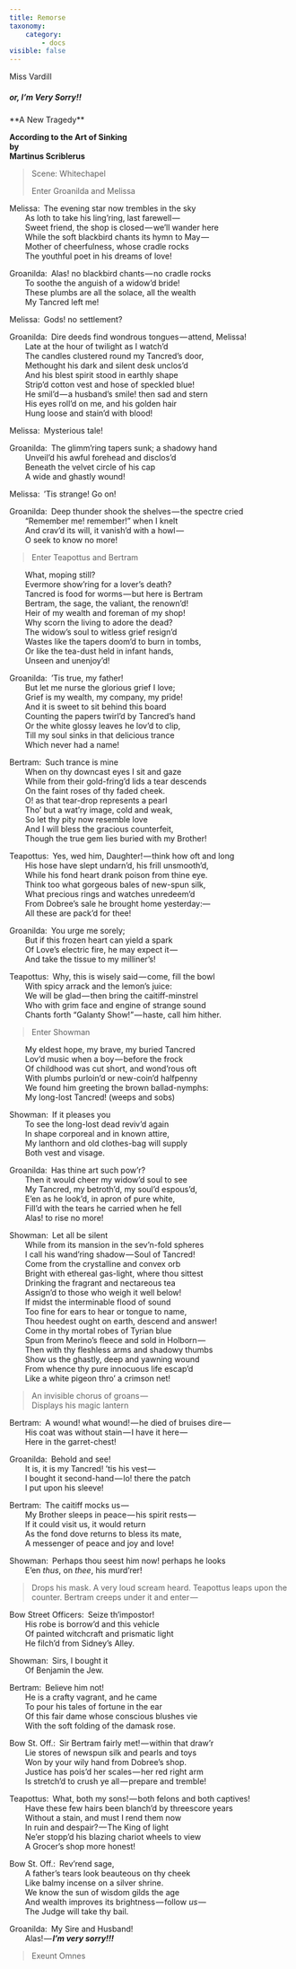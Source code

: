 ```yaml
---
title: Remorse
taxonomy:
    category:
        - docs
visible: false
---
```


<div class="author">Miss Vardill</div>

##### or, I’m Very Sorry!!  
<div class="center" markdown="1">
**A New Tragedy**  

**According to the Art of Sinking**  
**by**  
**Martinus Scriblerus**  
</div>

> Scene: Whitechapel
> 
> Enter Groanilda and Melissa

Melissa:&ensp;The evening star now trembles in the sky  
&emsp;&emsp;As loth to take his ling’ring, last farewell —   
&emsp;&emsp;Sweet friend, the shop is closed — we’ll wander here  
&emsp;&emsp;While the soft blackbird chants its hymn to May —   
&emsp;&emsp;Mother of cheerfulness, whose cradle rocks  
&emsp;&emsp;The youthful poet in his dreams of love!

Groanilda:&ensp;Alas! no blackbird chants — no cradle rocks  
&emsp;&emsp;To soothe the anguish of a widow’d bride!  
&emsp;&emsp;These plumbs are all the solace, all the wealth  
&emsp;&emsp;My Tancred left me!

Melissa:&ensp;Gods! no settlement?

Groanilda:&ensp;Dire deeds find wondrous tongues — attend, Melissa!  
&emsp;&emsp;Late at the hour of twilight as I watch’d  
&emsp;&emsp;The candles clustered round my Tancred’s door,  
&emsp;&emsp;Methought his dark and silent desk unclos’d  
&emsp;&emsp;And his blest spirit stood in earthly shape  
&emsp;&emsp;Strip’d cotton vest and hose of speckled blue!  
&emsp;&emsp;He smil’d — a husband’s smile! then sad and stern  
&emsp;&emsp;His eyes roll’d on me, and his golden hair  
&emsp;&emsp;Hung loose and stain’d with blood!

Melissa:&ensp;Mysterious tale!

Groanilda:&ensp;The glimm’ring tapers sunk; a shadowy hand  
&emsp;&emsp;Unveil’d his awful forehead and disclos’d  
&emsp;&emsp;Beneath the velvet circle of his cap  
&emsp;&emsp;A wide and ghastly wound!

Melissa:&ensp;’Tis strange! Go on!

Groanilda:&ensp;Deep thunder shook the shelves — the spectre cried  
&emsp;&emsp;“Remember me! remember!” when I knelt  
&emsp;&emsp;And crav’d its will, it vanish’d with a howl —   
&emsp;&emsp;O seek to know no more!

> Enter Teapottus and Bertram

&emsp;&emsp;What, moping still?  
&emsp;&emsp;Evermore show’ring for a lover’s death?  
&emsp;&emsp;Tancred is food for worms — but here is Bertram  
&emsp;&emsp;Bertram, the sage, the valiant, the renown’d!  
&emsp;&emsp;Heir of my wealth and foreman of my shop!  
&emsp;&emsp;Why scorn the living to adore the dead?  
&emsp;&emsp;The widow’s soul to witless grief resign’d  
&emsp;&emsp;Wastes like the tapers doom’d to burn in tombs,  
&emsp;&emsp;Or like the tea-dust held in infant hands,  
&emsp;&emsp;Unseen and unenjoy’d!

Groanilda:&ensp;’Tis true, my father!  
&emsp;&emsp;But let me nurse the glorious grief I love;  
&emsp;&emsp;Grief is my wealth, my company, my pride!  
&emsp;&emsp;And it is sweet to sit behind this board  
&emsp;&emsp;Counting the papers twirl’d by Tancred’s hand  
&emsp;&emsp;Or the white glossy leaves he lov’d to clip,  
&emsp;&emsp;Till my soul sinks in that delicious trance  
&emsp;&emsp;Which never had a name!

Bertram:&ensp;Such trance is mine  
&emsp;&emsp;When on thy downcast eyes I sit and gaze  
&emsp;&emsp;While from their gold-fring’d lids a tear descends  
&emsp;&emsp;On the faint roses of thy faded cheek.  
&emsp;&emsp;O! as that tear-drop represents a pearl  
&emsp;&emsp;Tho’ but a wat’ry image, cold and weak,  
&emsp;&emsp;So let thy pity now resemble love  
&emsp;&emsp;And I will bless the gracious counterfeit,  
&emsp;&emsp;Though the true gem lies buried with my Brother!  

Teapottus:&ensp;Yes, wed him, Daughter! — think how oft and long  
&emsp;&emsp;His hose have slept undarn’d, his frill unsmooth’d,  
&emsp;&emsp;While his fond heart drank poison from thine eye.  
&emsp;&emsp;Think too what gorgeous bales of new-spun silk,  
&emsp;&emsp;What precious rings and watches unredeem’d  
&emsp;&emsp;From Dobree’s sale he brought home yesterday:—   
&emsp;&emsp;All these are pack’d for thee!

Groanilda:&ensp;You urge me sorely;  
&emsp;&emsp;But if this frozen heart can yield a spark  
&emsp;&emsp;Of Love’s electric fire, he may expect it —   
&emsp;&emsp;And take the tissue to my milliner’s!  

Teapottus:&ensp;Why, this is wisely said — come, fill the bowl  
&emsp;&emsp;With spicy arrack and the lemon’s juice:  
&emsp;&emsp;We will be glad — then bring the caitiff-minstrel  
&emsp;&emsp;Who with grim face and engine of strange sound  
&emsp;&emsp;Chants forth “Galanty Show!” — haste, call him hither.

> Enter Showman

&emsp;&emsp;My eldest hope, my brave, my buried Tancred  
&emsp;&emsp;Lov’d music when a boy — before the frock  
&emsp;&emsp;Of childhood was cut short, and wond’rous oft  
&emsp;&emsp;With plumbs purloin’d or new-coin’d halfpenny  
&emsp;&emsp;We found him greeting the brown ballad-nymphs:  
&emsp;&emsp;My long-lost Tancred! (weeps and sobs)

Showman:&ensp;If it pleases you  
&emsp;&emsp;To see the long-lost dead reviv’d again  
&emsp;&emsp;In shape corporeal and in known attire,  
&emsp;&emsp;My lanthorn and old clothes-bag will supply  
&emsp;&emsp;Both vest and visage.

Groanilda:&ensp;Has thine art such pow’r?  
&emsp;&emsp;Then it would cheer my widow’d soul to see  
&emsp;&emsp;My Tancred, my betroth’d, my soul’d espous’d,  
&emsp;&emsp;E’en as he look’d, in apron of pure white,  
&emsp;&emsp;Fill’d with the tears he carried when he fell  
&emsp;&emsp;Alas! to rise no more!  

Showman:&ensp;Let all be silent  
&emsp;&emsp;While from its mansion in the sev’n-fold spheres  
&emsp;&emsp;I call his wand’ring shadow — Soul of Tancred!  
&emsp;&emsp;Come from the crystalline and convex orb  
&emsp;&emsp;Bright with ethereal gas-light, where thou sittest  
&emsp;&emsp;Drinking the fragrant and nectareous tea  
&emsp;&emsp;Assign’d to those who weigh it well below!  
&emsp;&emsp;If midst the interminable flood of sound  
&emsp;&emsp;Too fine for ears to hear or tongue to name,  
&emsp;&emsp;Thou heedest ought on earth, descend and answer!  
&emsp;&emsp;Come in thy mortal robes of Tyrian blue  
&emsp;&emsp;Spun from Merino’s fleece and sold in Holborn —   
&emsp;&emsp;Then with thy fleshless arms and shadowy thumbs  
&emsp;&emsp;Show us the ghastly, deep and yawning wound  
&emsp;&emsp;From whence thy pure innocuous life escap’d  
&emsp;&emsp;Like a white pigeon thro’ a crimson net!  

> An invisible chorus of groans —   
> Displays his magic lantern

Bertram:&ensp;A wound! what wound! — he died of bruises dire —   
&emsp;&emsp;His coat was without stain — I have it here —   
&emsp;&emsp;Here in the garret-chest!  

Groanilda:&ensp;Behold and see!  
&emsp;&emsp;It is, it is my Tancred! ’tis his vest —   
&emsp;&emsp;I bought it second-hand — lo! there the patch  
&emsp;&emsp;I put upon his sleeve!

Bertram:&ensp;The caitiff mocks us —   
&emsp;&emsp;My Brother sleeps in peace — his spirit rests —   
&emsp;&emsp;If it could visit us, it would return  
&emsp;&emsp;As the fond dove returns to bless its mate,  
&emsp;&emsp;A messenger of peace and joy and love!  

Showman:&ensp;Perhaps thou seest him now! perhaps he looks  
&emsp;&emsp;E’en *thus*, on *thee*, his murd’rer!

> Drops his mask. A very loud scream heard. Teapottus leaps upon the counter. Bertram creeps under it and enter — 

Bow Street Officers:&ensp;Seize th’impostor!  
&emsp;&emsp;His robe is borrow’d and this vehicle  
&emsp;&emsp;Of painted witchcraft and prismatic light  
&emsp;&emsp;He filch’d from Sidney’s Alley.  

Showman:&ensp;Sirs, I bought it  
&emsp;&emsp;Of Benjamin the Jew.

Bertram:&ensp;Believe him not!  
&emsp;&emsp;He is a crafty vagrant, and he came  
&emsp;&emsp;To pour his tales of fortune in the ear  
&emsp;&emsp;Of this fair dame whose conscious blushes vie  
&emsp;&emsp;With the soft folding of the damask rose.  

Bow St. Off.:&ensp;Sir Bertram fairly met! — within that draw’r  
&emsp;&emsp;Lie stores of newspun silk and pearls and toys  
&emsp;&emsp;Won by your wily hand from Dobree’s shop.  
&emsp;&emsp;Justice has pois’d her scales — her red right arm  
&emsp;&emsp;Is stretch’d to crush ye all — prepare and tremble!  

Teapottus:&ensp;What, both my sons! — both felons and both captives!  
&emsp;&emsp;Have these few hairs been blanch’d by threescore years  
&emsp;&emsp;Without a stain, and must I rend them now  
&emsp;&emsp;In ruin and despair? — The King of light  
&emsp;&emsp;Ne’er stopp’d his blazing chariot wheels to view  
&emsp;&emsp;A Grocer’s shop more honest!  

Bow St. Off.:&ensp;Rev’rend sage,  
&emsp;&emsp;A father’s tears look beauteous on thy cheek  
&emsp;&emsp;Like balmy incense on a silver shrine.  
&emsp;&emsp;We know the sun of wisdom gilds the age  
&emsp;&emsp;And wealth improves its brightness — follow *us* —   
&emsp;&emsp;The Judge will take thy bail.  

Groanilda:&ensp;My Sire and Husband!  
&emsp;&emsp;Alas! — ***I’m very sorry!!!***  

> Exeunt Omnes

